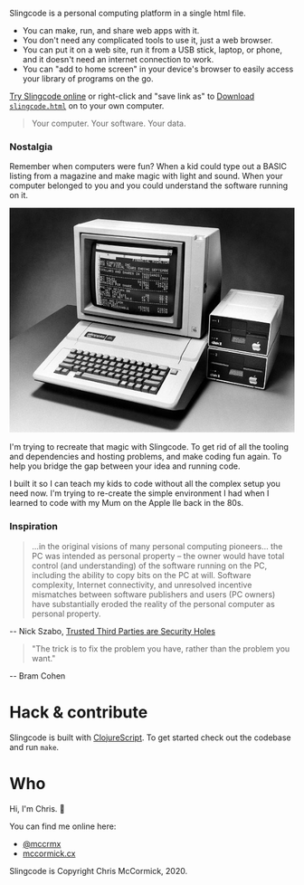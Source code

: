 Slingcode is a personal computing platform in a single html file.

 * You can make, run, and share web apps with it.
 * You don't need any complicated tools to use it, just a web browser.
 * You can put it on a web site, run it from a USB stick, laptop, or phone, and it doesn't need an internet connection to work.
 * You can "add to home screen" in your device's browser to easily access your library of programs on the go.

[Try Slingcode online](https://slingcode.net/slingcode.html) or right-click and "save link as" to [Download `slingcode.html`](https://slingcode.net/slingcode.html) on to your own computer.

> Your computer. Your software. Your data.

### Nostalgia

Remember when computers were fun? When a kid could type out a BASIC listing from a magazine and make magic with light and sound. When your computer belonged to you and you could understand the software running on it.

![Apple IIe](./public/appleIIe.png)

I'm trying to recreate that magic with Slingcode. To get rid of all the tooling and dependencies and hosting problems, and make coding fun again. To help you bridge the gap between your idea and running code.

I built it so I can teach my kids to code without all the complex setup you need now. I'm trying to re-create the simple environment I had when I learned to code with my Mum on the Apple IIe back in the 80s.

### Inspiration

> ...in the original visions of many personal computing pioneers... the PC was intended as personal property – the owner would have total control (and understanding) of the software running on the PC, including the ability to copy bits on the PC at will. Software complexity, Internet connectivity, and unresolved incentive mismatches between software publishers and users (PC owners) have substantially eroded the reality of the personal computer as personal property.

-- Nick Szabo, [Trusted Third Parties are Security Holes](https://nakamotoinstitute.org/trusted-third-parties/)

> "The trick is to fix the problem you have, rather than the problem you want."

-- Bram Cohen

# Hack & contribute

Slingcode is built with [ClojureScript](https://clojurescript.org/). To get started check out the codebase and run `make`.

# Who

Hi, I'm Chris. 👋

You can find me online here:

 * [@mccrmx](https://twitter.com/mccrmx)
 * [mccormick.cx](https://mccormick.cx/)

Slingcode is Copyright Chris McCormick, 2020.
